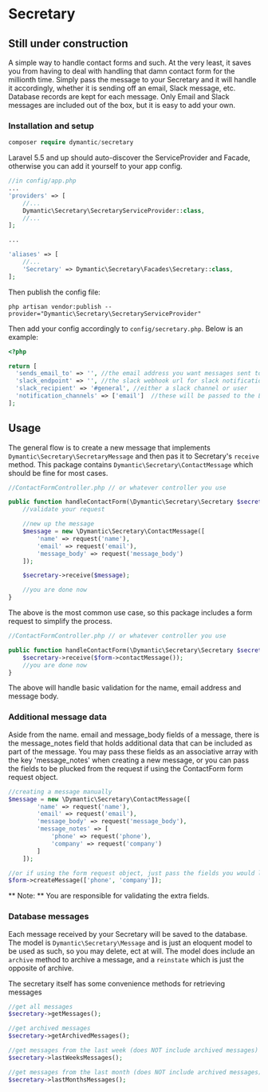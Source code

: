 # Secretary
## Still under construction

A simple way to handle contact forms and such. At the very least, it saves you from having to deal with handling that damn contact form for the millionth time. Simply pass the message to your Secretary and it will handle it accordingly, whether it is sending off an email, Slack message, etc. Database records are kept for each message. Only Email and Slack messages are included out of the box, but it is easy to add your own.


### Installation and setup

``` php
composer require dymantic/secretary
```

Laravel 5.5 and up should auto-discover the ServiceProvider and Facade, otherwise you can add it yourself to your app config.

``` php
//in config/app.php
...
'providers' => [
    //...
    Dymantic\Secretary\SecretaryServiceProvider::class,
    //...
];

...

'aliases' => [
    //...
    'Secretary' => Dymantic\Secretary\Facades\Secretary::class,
];
```

Then publish the config file:

```
php artisan vendor:publish --provider="Dymantic\Secretary\SecretaryServiceProvider"
```

Then add your config accordingly to `config/secretary.php`. Below is an example:

```php
<?php

return [
  'sends_email_to' => '', //the email address you want messages sent to
  'slack_endpoint' => '', //the slack webhook url for slack notifications
  'slack_recipient' => '#general', //either a slack channel or user
  'notification_channels' => ['email']  //these will be passed to the Laravel Notification's via method
];
```

## Usage

The general flow is to create a new message that implements `Dymantic\Secretary\SecretaryMessage` and then pas it to Secretary's `receive` method. This package contains `Dymantic\Secretary\ContactMessage` which should be fine for most cases.

```php
//ContactFormController.php // or whatever controller you use

public function handleContactForm(\Dymantic\Secretary\Secretary $secretary) {
    //validate your request

    //new up the message
    $message = new \Dymantic\Secretary\ContactMessage([
        'name' => request('name'),
        'email' => request('email'),
        'message_body' => request('message_body')
    ]);

    $secretary->receive($message);

    //you are done now
}
```

The above is the most common use case, so this package includes a form request to simplify the process.

```php
//ContactFormController.php // or whatever controller you use

public function handleContactForm(\Dymantic\Secretary\Secretary $secretary, \Dymantic\Secretary\ContactForm $form) {
    $secretary->receive($form->contactMessage());
    //you are done now
}
```

The above will handle basic validation for the name, email address and message body.

### Additional message data

Aside from the name. email and message_body fields of a message, there is the message_notes field that holds additional data that can be included as part of the message. You may pass these fields as an associative array with the key 'message_notes' when creating a new message, or you can pass the fields to be plucked from the request if using the ContactForm form request object.

```php
//creating a message manually
$message = new \Dymantic\Secretary\ContactMessage([
        'name' => request('name'),
        'email' => request('email'),
        'message_body' => request('message_body'),
        'message_notes' => [
            'phone' => request('phone'),
            'company' => request('company')
        ]
    ]);

//or if using the form request object, just pass the fields you would like to take from the request as an array to the contactMessage method
$form->createMessage(['phone', 'company']);
```

** Note: ** You are responsible for validating the extra fields.

### Database messages

Each message received by your Secretary will be saved to the database. The model is `Dymantic\Secretary\Message` and is just an eloquent model to be used as such, so you may delete, ect at will. The model does include an `archive` method to archive a message, and a `reinstate` which is just the opposite of archive.

The secretary itself has some convenience methods for retrieving messages

```php
//get all messages
$secretary->getMessages();

//get archived messages
$secretary->getArchivedMessages();

//get messages from the last week (does NOT include archived messages)
$secretary->lastWeeksMessages();

//get messages from the last month (does NOT include archived messages)
$secretary->lastMonthsMessages();
```